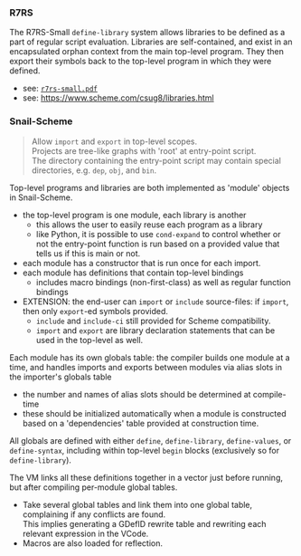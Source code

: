 ### R7RS

The R7RS-Small `define-library` system allows libraries to be defined as a part of regular script evaluation.
Libraries are self-contained, and exist in an encapsulated orphan context from the main top-level program.
They then export their symbols back to the top-level program in which they were defined.
-   see: [`r7rs-small.pdf`](/doc/r7rs-small.pdf)
-   see: https://www.scheme.com/csug8/libraries.html

### Snail-Scheme

> Allow `import` and `export` in top-level scopes. <br/>
> Projects are tree-like graphs with 'root' at entry-point script. <br/>
> The directory containing the entry-point script may contain special directories, e.g. `dep`, `obj`, and `bin`.

Top-level programs and libraries are both implemented as 'module' objects in Snail-Scheme.
- the top-level program is one module, each library is another
  - this allows the user to easily reuse each program as a library
  - like Python, it is possible to use `cond-expand` to control whether or not the entry-point function is run based
    on a provided value that tells us if this is main or not.  
- each module has a constructor that is run once for each import.
- each module has definitions that contain top-level bindings
  - includes macro bindings (non-first-class) as well as regular function bindings
- EXTENSION: the end-user can `import` or `include` source-files: if `import`, then only `export`-ed symbols provided.
  - `include` and `include-ci` still provided for Scheme compatibility.
  - `import` and `export` are library declaration statements that can be used in the top-level as well.

Each module has its own globals table: the compiler builds one module at a time, and handles imports and exports
between modules via alias slots in the importer's globals table
- the number and names of alias slots should be determined at compile-time
- these should be initialized automatically when a module is constructed based on a 'dependencies' table provided at 
  construction time.

All globals are defined with either `define`, `define-library`, `define-values`, or `define-syntax`, including 
within top-level `begin` blocks (exclusively so for `define-library`).

The VM links all these definitions together in a vector just before running, but after compiling per-module global tables.
- Take several global tables and link them into one global table, complaining if any conflicts are found. <br/>
  This implies generating a GDefID rewrite table and rewriting each relevant expression in the VCode.
- Macros are also loaded for reflection.
